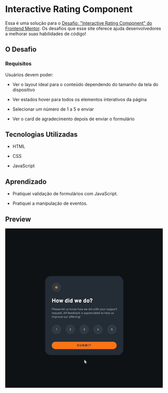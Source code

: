 # Interactive Rating Component

Essa é uma solução para o [Desafio: "Interactive Rating Component" do Frontend Mentor](https://www.frontendmentor.io/challenges/interactive-rating-component-koxpeBUmI). Os desafios que esse site oferece ajuda desenvolvedores a melhorar suas habilidades de código!

## O Desafio

### Requisitos

Usuários devem poder:

- Ver o layout ideal para o conteúdo dependendo do tamanho da tela do dispositivo

- Ver estados hover para todos os elementos interativos da página

- Selecionar um número de 1 a 5 e enviar

- Ver o card de agradecimento depois de enviar o formulário

## Tecnologias Utilizadas

- HTML

- CSS

- JavaScript

## Aprendizado

- Pratiquei validação de formulários com JavaScript.

- Pratiquei a manipulação de eventos.

## Preview

![Preview do Projeto](./src/design/interactive-rating-component-preview.gif)
